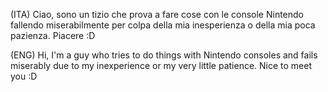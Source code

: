(ITA)
Ciao, sono un tizio che prova a fare cose con le console Nintendo fallendo miserabilmente per colpa della mia inesperienza o della mia poca pazienza. Piacere :D
	
(ENG)
Hi, I'm a guy who tries to do things with Nintendo consoles and fails miserably due to my inexperience or my very little patience. Nice to meet you :D
